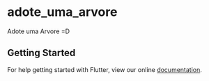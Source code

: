 # adote_uma_arvore

Adote uma Arvore =D

## Getting Started

For help getting started with Flutter, view our online
[documentation](https://flutter.io/).
